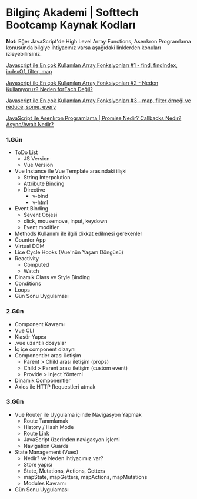 # Bilginç Akademi | Softtech Bootcamp Kaynak Kodları

**Not:** Eğer JavaScript'de High Level Array Functions, Asenkron Programlama konusunda bilgiye ihtiyacınız varsa aşağıdaki linklerden konuları izleyebilirsiniz.

[Javascript ile En çok Kullanılan Array Fonksiyonları #1 - find, findIndex, indexOf, filter, map
](https://www.youtube.com/watch?v=slM1cdV-WXM)

[Javascript ile En çok Kullanılan Array Fonksiyonları #2 - Neden Kullanıyoruz? Neden forEach Değil?
](https://www.youtube.com/watch?v=LFlBCT6Ohmo)

[Javascript ile En çok Kullanılan Array Fonksiyonları #3 - map, filter örneği ve reduce, some, every
](https://www.youtube.com/watch?v=nIy9hD2Udoo)

[JavaScript ile Asenkron Programlama | Promise Nedir? Callbacks Nedir? Async/Await Nedir?
](https://www.youtube.com/watch?v=ayvrylRT14M)

### 1.Gün

- ToDo List
  - JS Version
  - Vue Version
- Vue Instance ile Vue Template arasındaki ilişki
  - String Interpolution
  - Attribute Binding
  - Directive
    - v-bind
    - v-html
- Event Binding
  - $event Objesi
  - click, mousemove, input, keydown
  - Event modifier
- Methods Kullanımı ile ilgili dikkat edilmesi gerekenler
- Counter App
- Virtual DOM
- Lice Cycle Hooks (Vue'nün Yaşam Döngüsü)
- Reactivity
  - Computed
  - Watch
- Dinamik Class ve Style Binding
- Conditions
- Loops
- Gün Sonu Uygulaması

### 2.Gün

- Component Kavramı
- Vue CLI
- Klasör Yapısı
- .vue uzantılı dosyalar
- İç içe component dizaynı
- Componentler arası iletişim
  - Parent > Child arası iletişim (props)
  - Child > Parent arası iletişim (custom event)
  - Provide > Inject Yöntemi
- Dinamik Componentler
- Axios ile HTTP Requestleri atmak

### 3.Gün

- Vue Router ile Uygulama içinde Navigasyon Yapmak
  - Route Tanımlamak
  - History / Hash Mode
  - Route Link
  - JavaScript üzerinden navigasyon işlemi
  - Navigation Guards
- State Management (Vuex)
  - Nedir? ve Neden ihtiyacımız var?
  - Store yapısı
  - State, Mutations, Actions, Getters
  - mapState, mapGetters, mapActions, mapMutations
  - Modules Kavramı
- Gün Sonu Uygulaması
